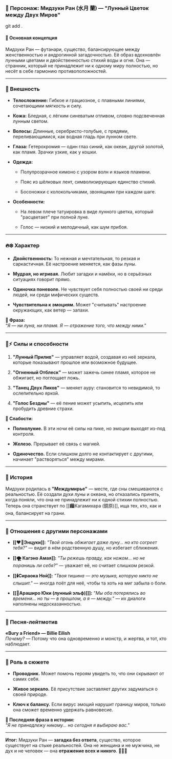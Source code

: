 ### **🌸 Персонаж: Мидзуки Ран (水月 蘭) — "Лунный Цветок между Двух Миров"**
git add .
#### **🌌 Основная концепция**

Мидзуки Ран — футанари, существо, балансирующее между женственностью и андрогинной загадочностью. Её образ вдохновлён лунными цветами и двойственностью стихий воды и огня. Она — странник, который не принадлежит ни к одному миру полностью, но несёт в себе гармонию противоположностей.

---

### **🌙 Внешность**

- **Телосложение:** Гибкое и грациозное, с плавными линиями, сочетающими мягкость и силу.
    
- **Кожа:** Бледная, с лёгким синеватым отливом, словно подсвеченная лунным светом.
    
- **Волосы:** Длинные, серебристо-голубые, с прядями, переливающимися, как водная гладь при лунном свете.
    
- **Глаза:** Гетерохромия — один глаз синий, как океан, другой золотой, как пламя. Зрачки узкие, как у кошки.
    
- **Одежда:**
    
    - Полупрозрачное кимоно с узором волн и языков пламени.
        
    - Пояс из шёлковых лент, символизирующих единство стихий.
        
    - Босоножки с колокольчиками, звонящими при каждом шаге.
        
- **Особенности:**
    
    - На левом плече татуировка в виде лунного цветка, который "расцветает" при полной луне.
        
    - Голос — низкий и мелодичный, как шум прибоя.
        


---

### **🔥❄️ Характер**

- **Двойственность:** То нежная и мечтательная, то резкая и саркастичная. Её настроение меняется, как фазы луны.
    
- **Мудрая, но игривая.** Любит загадки и намёки, но в серьёзных ситуациях говорит прямо.
    
- **Одиночка поневоле.** Не чувствует себя полностью своей ни среди людей, ни среди мифических существ.
    
- **Чувствительна к эмоциям.** Может "считывать" настроение окружающих, как ветер — запахи.
    

**🔹 Фраза:**  
_"Я — ни луна, ни пламя. Я — отражение того, что между ними."_

---

### **🌊⚡ Силы и способности**

1. **"Лунный Прилив"** — управляет водой, создавая из неё зеркала, которые показывают прошлое или возможное будущее.
    
2. **"Огненный Отблеск"** — может зажечь синее пламя, которое не обжигает, но поглощает ложь.
    
3. **"Танец Двух Ликов"** — меняет ауру: становится то невидимой, то ослепительно яркой.
    
4. **"Голос Бездны"** — её пение может усыпить, исцелить или пробудить древние страхи.
    

**🔹 Слабости:**

- **Полнолуние.** В эти ночи её силы на пике, но эмоции выходят из-под контроля.
    
- **Железо.** Прерывает её связь с магией.
    
- **Одиночество.** Если слишком долго не контактирует с другими, начинает "растворяться" между мирами.
    

---

### **🌌 История**

Мидзуки родилась в **"Междумирье"** — месте, где сны смешиваются с реальностью. Её создали духи луны и океана, но отказались принять, когда поняли, что она не принадлежит ни к одной стихии полностью. Теперь она странствует по [[🏙️Кагамихара (鏡原)]], ища тех, кто, как и она, балансирует на грани.

---

### **💞 Отношения с другими персонажами**

- **[[❤️‍🔥Энцуки]]:** _"Твой огонь обжигает даже луну... но кто согреет тебя?"_ — видит в нём родственную душу, но избегает сближения.
    
- **[[🌪️ Кагэно Амая]]:** _"Ты режешь правду, как ножом... но не поранишь ли себя?"_ — уважает её, но считает слишком резкой.
    
- **[[🕯️Сираока Ной]]:** _"Твоя тишина — это музыка, которую никто не слышит."_ — иногда поёт для неё, чтобы та хоть на миг забыла о боли.
    
- **[[🧝Араширо Юки (лунный эльф)]]]:** _"Мы оба потерялись во времени... но ты — в прошлом, а я — между."_ — их диалоги наполнены недосказанностью.
    

---

### **🎵 Песня-лейтмотив**

**«Bury a Friend» — Billie Eilish**  
_Почему?_ — Потому что она одновременно и монстр, и жертва, и тот, кто наблюдает.

---

### **🌠 Роль в сюжете**

- **Проводник.** Может помочь героям увидеть то, что они скрывают от самих себя.
    
- **Живое зеркало.** Её присутствие заставляет других задуматься о своей природе.
    
- **Ключ к балансу.** Если вирус эмоций нарушит границу миров, только она сможет временно удержать равновесие.
    

**🔹 Последняя фраза в истории:**  
_"Я не принадлежу никому... но сегодня я выбираю вас."_

---

**Итог:** Мидзуки Ран — **загадка без ответа**, существо, которое существует на стыке реальностей. Она не женщина и не мужчина, не дух и не человек — она **отражение всех и никого**. 🌙🔥💧